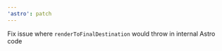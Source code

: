 ```yaml
---
'astro': patch
---
```


Fix issue where `renderToFinalDestination` would throw in internal Astro code
